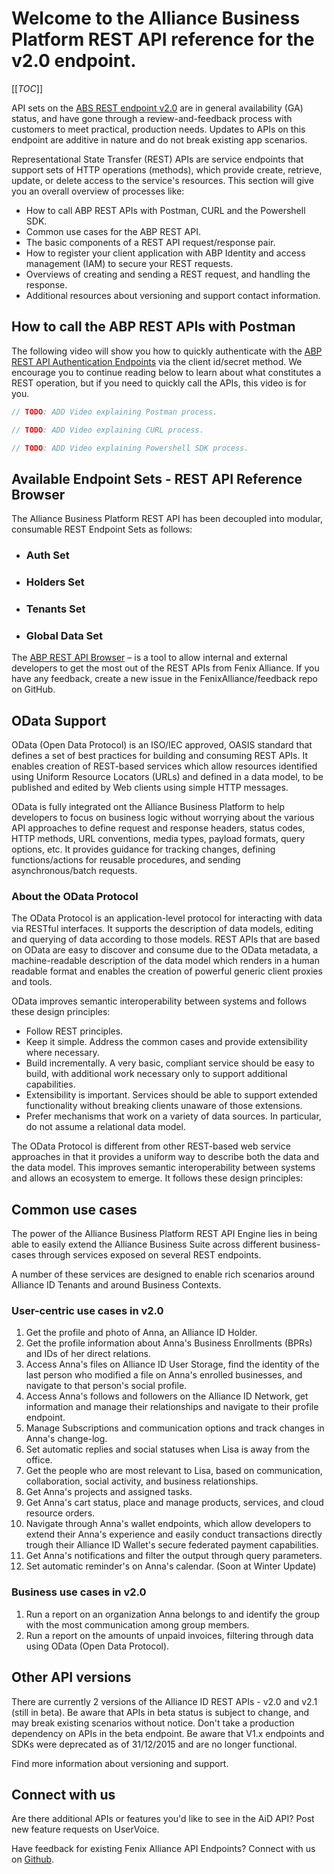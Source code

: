 # Welcome to the Alliance Business Platform REST API reference for the v2.0 endpoint.

[[_TOC_]]

API sets on the <a href="https://absuite.net/api/v2/documentation/index.html" target="_blank">ABS REST endpoint v2.0</a>
 are in general availability \(GA\) status, and have gone through a review-and-feedback process with customers to meet practical, production needs. Updates to APIs on this endpoint are additive in nature and do not break existing app scenarios.


Representational State Transfer (REST) APIs are service endpoints that support sets of HTTP operations (methods), which provide create, retrieve, update, or delete access to the service's resources. This section will give you an overall overview of processes like:

- How to call ABP REST APIs with Postman, CURL and the Powershell SDK.
- Common use cases for the ABP REST API.
- The basic components of a REST API request/response pair.
- How to register your client application with ABP Identity and access management (IAM) to secure your REST requests.
- Overviews of creating and sending a REST request, and handling the response.
- Additional resources about versioning and support contact information.

## How to call the ABP REST APIs with Postman
The following video will show you how to quickly authenticate with the [ABP REST API Authentication Endpoints](https://fenixalliance.com.co/api/v2/documentation) via the client id/secret method. We encourage you to continue reading below to learn about what constitutes a REST operation, but if you need to quickly call the APIs, this video is for you.

```javascript
// TODO: ADD Video explaining Postman process.
```
```javascript
// TODO: ADD Video explaining CURL process.
```
```javascript
// TODO: ADD Video explaining Powershell SDK process.
```

## Available Endpoint Sets - REST API Reference Browser 

The Alliance Business Platform REST API has been decoupled into modular, consumable REST Endpoint Sets as follows:

- ### Auth Set
- ### Holders Set
- ### Tenants Set
- ### Global Data Set

The [ABP REST API Browser](https://absuite.net/api/v2/documentation) – is a tool to allow internal and external developers to get the most out of the REST APIs from Fenix Alliance. If you have any feedback, create a new issue in the FenixAlliance/feedback repo on GitHub.

## OData Support
OData (Open Data Protocol) is an ISO/IEC approved, OASIS standard that defines a set of best practices for building and consuming REST APIs. It enables creation of REST-based services which allow resources identified using Uniform Resource Locators (URLs) and defined in a data model, to be published and edited by Web clients using simple HTTP messages.

OData is fully integrated ont the Alliance Business Platform to help developers to focus on business logic without worrying about the various API approaches to define request and response headers, status codes, HTTP methods, URL conventions, media types, payload formats, query options, etc. It provides guidance for tracking changes, defining functions/actions for reusable procedures, and sending asynchronous/batch requests.

### About the OData Protocol
The OData Protocol is an application-level protocol for interacting with data via RESTful interfaces. It supports the description of data models, editing and querying of data according to those models. REST APIs that are based on OData are easy to discover and consume due to the OData metadata, a machine-readable description of the data model which renders in a human readable format and enables the creation of powerful generic client proxies and tools.

OData improves semantic interoperability between systems and follows these design principles:

- Follow REST principles.
- Keep it simple. Address the common cases and provide extensibility where necessary.
- Build incrementally. A very basic, compliant service should be easy to build, with additional work necessary only to support additional capabilities.
- Extensibility is important. Services should be able to support extended functionality without breaking clients unaware of those extensions.
- Prefer mechanisms that work on a variety of data sources. In particular, do not assume a relational data model.

The OData Protocol is different from other REST-based web service approaches in that it provides a uniform way to describe both the data and the data model. This improves semantic interoperability between systems and allows an ecosystem to emerge. It follows these design principles:

## Common use cases 

The power of the Alliance Business Platform REST API Engine lies in being able to easily extend the Alliance Business Suite across different business-cases through services exposed on several REST endpoints.

A number of these services are designed to enable rich scenarios around Alliance ID Tenants and around Business Contexts.

### User-centric use cases in v2.0

1. Get the profile and photo of Anna, an Alliance ID Holder.
1. Get the profile information about Anna's Business Enrollments \(BPRs\) and IDs of her direct relations.
1. Access Anna's files on Alliance ID User Storage, find the identity of the last person who modified a file on Anna's enrolled businesses, and navigate to that person's social profile.
1. Access Anna's follows and followers on the Alliance ID Network, get information and manage their relationships and navigate to their profile endpoint.
1. Manage Subscriptions and communication options and track changes in Anna's change-log.
1. Set automatic replies and social statuses when Lisa is away from the office.
1. Get the people who are most relevant to Lisa, based on communication, collaboration, social activity, and business relationships.
1. Get Anna's projects and assigned tasks.
1. Get Anna's cart status, place and manage products, services, and cloud resource orders.
1. Navigate through Anna's wallet endpoints, which allow developers to extend their Anna's experience and easily conduct transactions directly trough their Alliance ID Wallet's secure federated payment capabilities.
1. Get Anna's notifications and filter the output through query parameters.
1. Set automatic reminder's on Anna's calendar. \(Soon at Winter Update\)

### Business use cases in v2.0

1. Run a report on an organization Anna belongs to and identify the group with the most communication among group members.
1. Run a report on the amounts of unpaid invoices, filtering through data using OData (Open Data Protocol).



## Other API versions

There are currently 2 versions of the Alliance ID REST APIs - v2.0 and v2.1 \(still in beta\). Be aware that APIs in beta status is subject to change, and may break existing scenarios without notice. Don't take a production dependency on APIs in the beta endpoint. Be aware that V1.x endpoints and SDKs were deprecated as of 31/12/2015  and are no longer functional.

Find more information about versioning and support.

## Connect with us

Are there additional APIs or features you'd like to see in the AiD API? Post new feature requests on UserVoice.

Have feedback for existing Fenix Alliance API Endpoints? Connect with us on [Github](https://github.com/fenixalliance).

